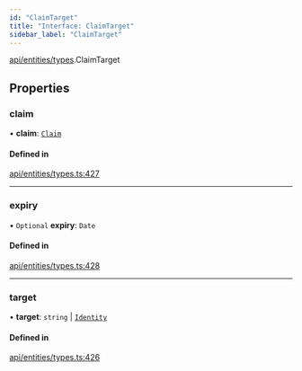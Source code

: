 ```yaml
---
id: "ClaimTarget"
title: "Interface: ClaimTarget"
sidebar_label: "ClaimTarget"
---
```


[api/entities/types](../../../../../modules/API/Entities/Types/Types.md).ClaimTarget

## Properties

### claim

• **claim**: [`Claim`](../../../../../modules/API/Entities/Types/Types.md#claim)

#### Defined in

[api/entities/types.ts:427](https://github.com/PolymeshAssociation/polymesh-sdk/blob/3cc570ade/src/api/entities/types.ts#L427)

___

### expiry

• `Optional` **expiry**: `Date`

#### Defined in

[api/entities/types.ts:428](https://github.com/PolymeshAssociation/polymesh-sdk/blob/3cc570ade/src/api/entities/types.ts#L428)

___

### target

• **target**: `string` \| [`Identity`](../../../../../classes/API/Entities/Identity/Identity.md)

#### Defined in

[api/entities/types.ts:426](https://github.com/PolymeshAssociation/polymesh-sdk/blob/3cc570ade/src/api/entities/types.ts#L426)
